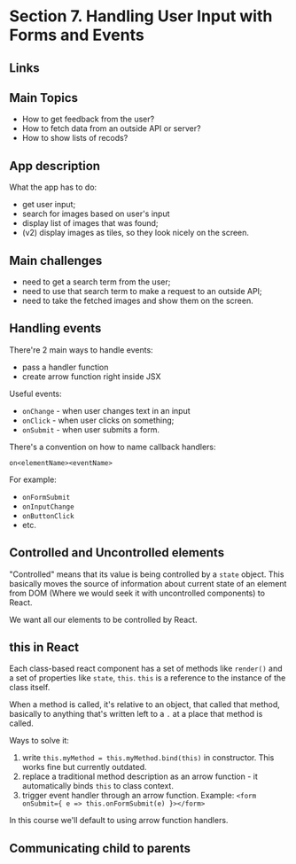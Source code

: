 # Section 7. Handling User Input with Forms and Events

## Links

## Main Topics

- How to get feedback from the user?
- How to fetch data from an outside API or server?
- How to show lists of recods?

## App description

What the app has to do:

- get user input;
- search for images based on user's input
- display list of images that was found;
- (v2) display images as tiles, so they look nicely on the screen.

## Main challenges

- need to get a search term from the user;
- need to use that search term to make a request to an outside API;
- need to take the fetched images and show them on the screen.

## Handling events

There're 2 main ways to handle events:

- pass a handler function
- create arrow function right inside JSX

Useful events:

- `onChange` - when user changes text in an input
- `onClick` - when user clicks on something;
- `onSubmit` - when user submits a form.

There's a convention on how to name callback handlers:

`on<elementName><eventName>`

For example:

- `onFormSubmit`
- `onInputChange`
- `onButtonClick`
- etc.

## Controlled and Uncontrolled elements

"Controlled" means that its value is being controlled by a `state` object. This basically moves the source of information about current state of an element from DOM (Where we would seek it with uncontrolled components) to React.

We want all our elements to be controlled by React.

## this in React

Each class-based react component has a set of methods like `render()` and a set of properties like `state`, `this`. `this` is a reference to the instance of the class itself.

When a method is called, it's relative to an object, that called that method, basically to anything that's written left to a `.` at a place that method is called.

Ways to solve it:

1. write `this.myMethod = this.myMethod.bind(this)` in constructor. This works fine but currently outdated.
2. replace a traditional method description as an arrow function - it automatically binds `this` to class context.
3. trigger event handler through an arrow function. Example: `<form onSubmit={ e => this.onFormSubmit(e) }></form>`

In this course we'll default to using arrow function handlers.

## Communicating child to parents


